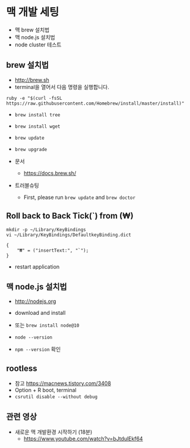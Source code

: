 # 맥 개발 세팅

* 맥 brew 설치법
* 맥 node.js 설치법
* node cluster 테스트

## brew 설치법
* http://brew.sh
* terminal을 열어서 다음 명령을 실행합니다.

```
ruby -e "$(curl -fsSL https://raw.githubusercontent.com/Homebrew/install/master/install)"
```
* `brew install tree` 
* `brew install wget`
* `brew update`
* `brew upgrade`

* 문서
  * https://docs.brew.sh/
* 트러블슈팅
  * First, please run `brew update` and `brew doctor`


## Roll back to Back Tick(\`) from (₩)
```
mkdir -p ~/Library/KeyBindings
vi ~/Library/KeyBindings/DefaultkeyBinding.dict
```

```
{
    "₩" = ("insertText:", "`");
}
```

  * restart application

## 맥 node.js 설치법
* http://nodejs.org
* download and install
* 또는 `brew install node@10`

* `node --version`
* `npm --version` 확인


## rootless
* 참고 https://macnews.tistory.com/3408
* Option + R boot, terminal
* `csrutil disable --without debug`

## 관련 영상
* 새로운 맥 개발환경 시작하기 (18분)
  * https://www.youtube.com/watch?v=bJtdulEkf64 
